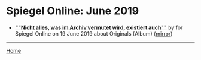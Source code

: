# Spiegel Online: June 2019

 - [**""Nicht alles, was im Archiv vermutet wird, existiert auch""**](https://www.spiegel.de/kultur/musik/prince-archivar-howe-im-interview-es-ist-detektivarbeit-a-1272845.html) by  for Spiegel Online on 19 June 2019 about Originals (Album) ([mirror](https://web.archive.org/web/*/https://www.spiegel.de/kultur/musik/prince-archivar-howe-im-interview-es-ist-detektivarbeit-a-1272845.html))

----

[Home](./)
